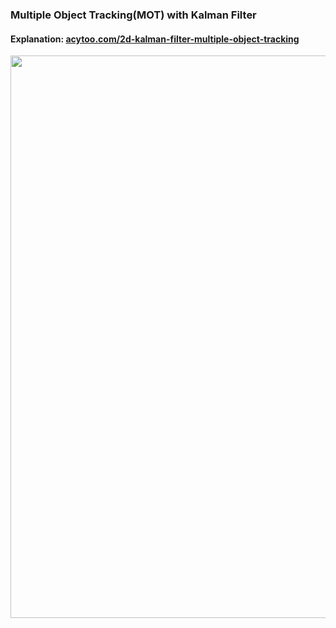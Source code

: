 ### Multiple Object Tracking(MOT) with Kalman Filter

#### Explanation: [acytoo.com/2d-kalman-filter-multiple-object-tracking](https://acytoo.com/2d-kalman-filter-multiple-object-tracking)

<center><img width=900 src='https://cdn.jsdelivr.net/gh/acytxx/a18f3c90988@dev/acytoo_mul_track.gif'></center>
